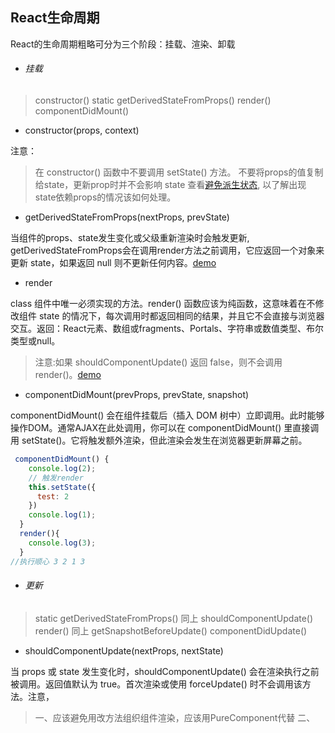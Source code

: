 ## React生命周期

React的生命周期粗略可分为三个阶段：挂载、渲染、卸载

* ###### 挂载

> constructor()
> static getDerivedStateFromProps()
> render()
> componentDidMount()

* constructor(props, context) 

注意：

> 在 constructor() 函数中不要调用 setState() 方法。
> 不要将props的值复制给state，更新prop时并不会影响 state
> 查看[避免派生状态](https://react.docschina.org/blog/2018/06/07/you-probably-dont-need-derived-state.html), 以了解出现state依赖props的情况该如何处理。

* getDerivedStateFromProps(nextProps, prevState)

当组件的props、state发生变化或父级重新渲染时会触发更新, getDerivedStateFromProps会在调用render方法之前调用，它应返回一个对象来更新 state，如果返回 null 则不更新任何内容。[demo](https://github.com/smallmonsters/react-demo-gather/blob/master/src/examples/lifecycle/getDerivedStateFromProps.tsx)

* render

 class 组件中唯一必须实现的方法。render() 函数应该为纯函数，这意味着在不修改组件 state 的情况下，每次调用时都返回相同的结果，并且它不会直接与浏览器交互。返回：React元素、数组或fragments、Portals、字符串或数值类型、布尔类型或null。

>注意:如果 shouldComponentUpdate() 返回 false，则不会调用 render()。[demo](https://github.com/smallmonsters/react-demo-gather/blob/master/src/examples/lifecycle/renders.tsx)

* componentDidMount(prevProps, prevState, snapshot)

componentDidMount() 会在组件挂载后（插入 DOM 树中）立即调用。此时能够操作DOM。通常AJAX在此处调用，你可以在 componentDidMount() 里直接调用 setState()。它将触发额外渲染，但此渲染会发生在浏览器更新屏幕之前。

```JavaScript
 componentDidMount() {
    console.log(2);
    // 触发render
    this.setState({
      test: 2
    })
    console.log(1);
  }
  render(){
    console.log(3);
  }
//执行顺心 3 2 1 3
```

* ###### 更新

> static getDerivedStateFromProps() 同上
> shouldComponentUpdate()
> render() 同上
> getSnapshotBeforeUpdate()
> componentDidUpdate()

* shouldComponentUpdate(nextProps, nextState) 

当 props 或 state 发生变化时，shouldComponentUpdate() 会在渲染执行之前被调用。返回值默认为 true。首次渲染或使用 forceUpdate() 时不会调用该方法。注意，
>一、应该避免用改方法组织组件渲染，应该用PureComponent代替
>二、

